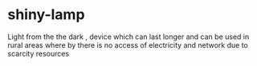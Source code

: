 # shiny-lamp
Light from the the dark , device which can last longer and can be used in rural areas where by there is no access of electricity and network due to scarcity resources
